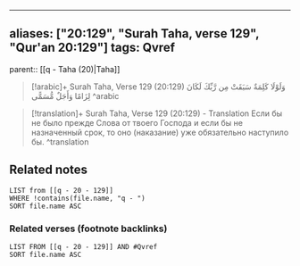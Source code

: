 
---
aliases: ["20:129", "Surah Taha, verse 129", "Qur'an 20:129"]
tags: Qvref
---

parent:: [[q - Taha (20)|Taha]]

> [!arabic]+ Surah Taha, Verse 129 (20:129)
> <span class="quran-arabic">وَلَوْلَا كَلِمَةٌ سَبَقَتْ مِن رَّبِّكَ لَكَانَ لِزَامًا وَأَجَلٌ مُّسَمًّى</span>
^arabic

> [!translation]+ Surah Taha, Verse 129 (20:129) - Translation
> Если бы не было прежде Слова от твоего Господа и если бы не назначенный срок, то оно (наказание) уже обязательно наступило бы.
^translation



## Related notes
```dataview
LIST from [[q - 20 - 129]]
WHERE !contains(file.name, "q - ")
SORT file.name ASC
```

### Related verses (footnote backlinks)
```dataview
LIST FROM [[q - 20 - 129]] AND #Qvref
SORT file.name ASC
```


